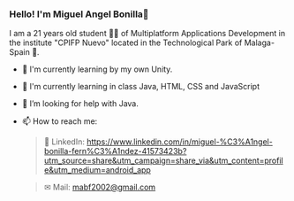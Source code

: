 ### Hello! I'm Miguel Angel Bonilla👋

I am a 21 years old student 👨‍🎓 of Multiplatform Applications Development in the institute "CPIFP Nuevo" located in the Technological Park of Malaga-Spain 🏫.

- 🚀 I'm currently learning by my own Unity.
- 📖 I'm currently learning in class Java, HTML, CSS and JavaScript
- 🤔 I’m looking for help with Java.
- 📫 How to reach me: 
      
  > 💼 LinkedIn: https://www.linkedin.com/in/miguel-%C3%A1ngel-bonilla-fern%C3%A1ndez-41573423b?utm_source=share&utm_campaign=share_via&utm_content=profile&utm_medium=android_app

  > ✉ Mail: mabf2002@gmail.com
